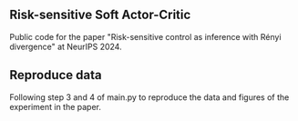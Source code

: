 ## Risk-sensitive Soft Actor-Critic
Public code for the paper "Risk-sensitive control as inference with Rényi divergence" at NeurIPS 2024.

## Reproduce data
Following step 3 and 4 of main.py to reproduce the data and figures of the experiment in the paper.
